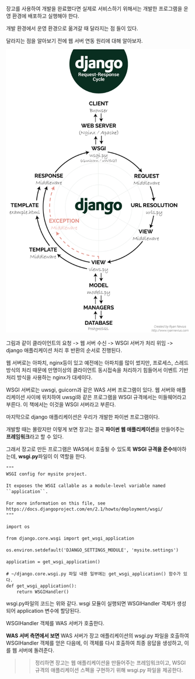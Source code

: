 장고를 사용하여 개발을 완료했다면 실제로 서비스하기 위해서는 개발한 프로그램을 운영 환경에 배포하고 실행해야 한다.

개발 환경에서 운영 환경으로 옮겨갈 때 달라지는 점 들이 있다.

달라지는 점을 알아보기 전에 웹 서버 연동 원리에 대해 알아보자.

![장고](../../image/DJANGO_SERVER.png)

그림과 같이 클라이언트의 요청 -> 웹 서버 수신 -> WSGI 서버가 처리 위임 -> django 애플리케이션 처리 후 반환의 순서로
진행된다.

웹 서버로는 아파치, nginx등이 있고 예전에는 아파치를 많이 썼지만, 프로세스, 스레드 방식의 처리 때문에 만명이상의 클라이언트 동시접속을 처리하기 힘들어서
이벤트 기반 처리 방식을 사용하는 nginx가 대세이다.

WSGI 서버로는 uwsgi, guicorn과 같은 WAS 서버 프로그램이 있다. 웹 서버와 애플리케이션 사이에 위치하여 uwsgi와 같은 프로그램을 WSGI 규격에서는
미들웨어라고 부른다. 이 책에서는 이것을 WSGI 서버라고 부른다.

마지막으로 django 애플리케이션은 우리가 개발한 파이썬 프로그램이다.

개발할 때는 몰랐지만 이렇게 보면 장고는 결국 **파이썬 웹 애플리케이션**을 만들어주는 **프레임워크**라고 할 수 있다.

그래서 장고로 만든 프로그램은 WAS에서 호출될 수 있도록 **WSGI 규격을 준수**해야하는데, **wsgi.py**파일이 이 역할을 한다.

```
"""
WSGI config for mysite project.

It exposes the WSGI callable as a module-level variable named ``application``.

For more information on this file, see
https://docs.djangoproject.com/en/2.1/howto/deployment/wsgi/
"""

import os

from django.core.wsgi import get_wsgi_application

os.environ.setdefault('DJANGO_SETTINGS_MODULE', 'mysite.settings')

application = get_wsgi_application()

# ~/django.core.wsgi.py 파일 내용 일부에는 get_wsgi_application() 함수가 있다.
def get_wsgi_application():
    return WSGIHandler()
```

wsgi.py파일의 코드는 위와 같다. wsgi 모듈이 실행되면 WSGIHandler 객체가 생성되어 application 변수에 할당된다.

WSGIHandler 객체를 WAS 서버가 호출한다.

**WAS 서버 측면에서 보면** WAS 서버가 장고 애플리케이션의 wsgi.py 파일을 호출하여 WSGIHandler 객체를 얻은 다음에, 
이 객체를 다시 호출하여 최종 응답을 생성하고, 이를 웹 서버에 돌려준다.


>> 정리하면 장고는 웹 애플리케이션을 만들어주는 프레임워크이고, WSGI 규격의 애플리케이션 스펙을 구현하기 위해 wsgi.py 파일을 제공한다.
 